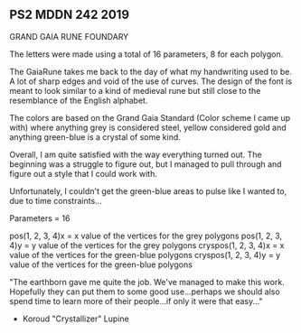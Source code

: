 ## PS2 MDDN 242 2019

GRAND GAIA RUNE FOUNDARY

The letters were made using a total of 16 parameters, 8 for each polygon.

The GaiaRune takes me back to the day of what my handwriting used to be. A lot of sharp edges and void of the use of curves. The design of the font is meant to look similar to a kind of medieval rune but still close to the resemblance of the English alphabet.

The colors are based on the Grand Gaia Standard (Color scheme I came up with) where anything grey is considered steel, yellow considered gold and anything green-blue is a crystal of some kind.

Overall, I am quite satisfied with the way everything turned out. The beginning was a struggle to figure out, but I managed to pull through and figure out a style that I could work with.

Unfortunately, I couldn't get the green-blue areas to pulse like I wanted to, due to time constraints...

Parameters = 16

pos(1, 2, 3, 4)x = x value of the vertices for the grey polygons
pos(1, 2, 3, 4)y = y value of the vertices for the grey polygons
cryspos(1, 2, 3, 4)x = x value of the vertices for the green-blue polygons
cryspos(1, 2, 3, 4)y = y value of the vertices for the green-blue polygons

"The earthborn gave me quite the job. We've managed to make this work. Hopefully they can put them to some good use...perhaps we should also spend time to learn more of their people...if only it were that easy..."
- Koroud "Crystallizer" Lupine
